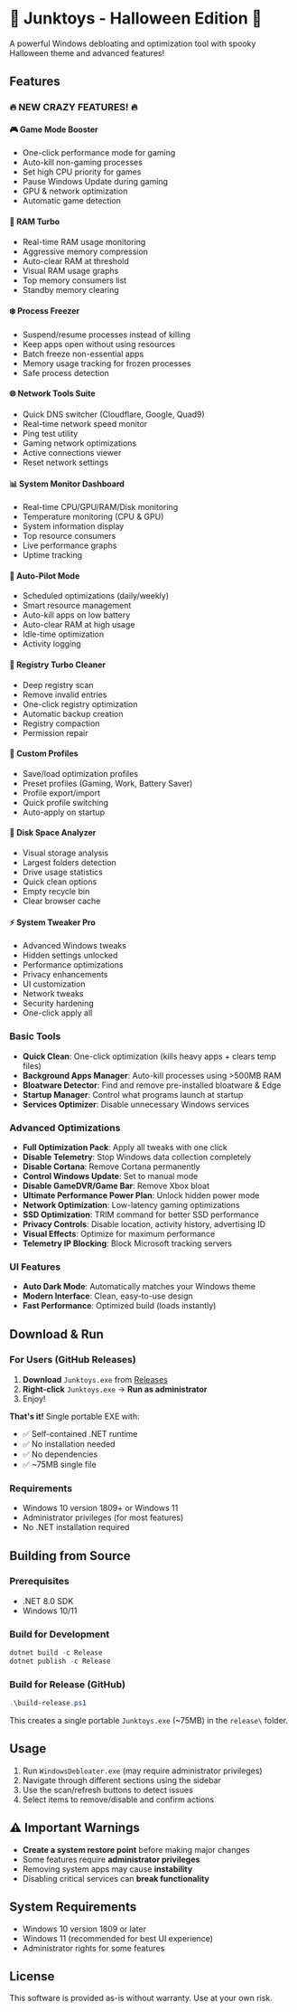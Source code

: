 # 🎃 Junktoys - Halloween Edition 🎃

A powerful Windows debloating and optimization tool with spooky Halloween theme and advanced features!

## Features

### 🔥 NEW CRAZY FEATURES! 🔥

#### 🎮 Game Mode Booster
- One-click performance mode for gaming
- Auto-kill non-gaming processes
- Set high CPU priority for games
- Pause Windows Update during gaming
- GPU & network optimization
- Automatic game detection

#### 💾 RAM Turbo
- Real-time RAM usage monitoring
- Aggressive memory compression
- Auto-clear RAM at threshold
- Visual RAM usage graphs
- Top memory consumers list
- Standby memory clearing

#### ❄️ Process Freezer
- Suspend/resume processes instead of killing
- Keep apps open without using resources
- Batch freeze non-essential apps
- Memory usage tracking for frozen processes
- Safe process detection

#### 🌐 Network Tools Suite
- Quick DNS switcher (Cloudflare, Google, Quad9)
- Real-time network speed monitor
- Ping test utility
- Gaming network optimizations
- Active connections viewer
- Reset network settings

#### 📊 System Monitor Dashboard
- Real-time CPU/GPU/RAM/Disk monitoring
- Temperature monitoring (CPU & GPU)
- System information display
- Top resource consumers
- Live performance graphs
- Uptime tracking

#### 🤖 Auto-Pilot Mode
- Scheduled optimizations (daily/weekly)
- Smart resource management
- Auto-kill apps on low battery
- Auto-clear RAM at high usage
- Idle-time optimization
- Activity logging

#### 🧹 Registry Turbo Cleaner
- Deep registry scan
- Remove invalid entries
- One-click registry optimization
- Automatic backup creation
- Registry compaction
- Permission repair

#### 💼 Custom Profiles
- Save/load optimization profiles
- Preset profiles (Gaming, Work, Battery Saver)
- Profile export/import
- Quick profile switching
- Auto-apply on startup

#### 📁 Disk Space Analyzer
- Visual storage analysis
- Largest folders detection
- Drive usage statistics
- Quick clean options
- Empty recycle bin
- Clear browser cache

#### ⚡ System Tweaker Pro
- Advanced Windows tweaks
- Hidden settings unlocked
- Performance optimizations
- Privacy enhancements
- UI customization
- Network tweaks
- Security hardening
- One-click apply all

### Basic Tools
- **Quick Clean**: One-click optimization (kills heavy apps + clears temp files)
- **Background Apps Manager**: Auto-kill processes using >500MB RAM
- **Bloatware Detector**: Find and remove pre-installed bloatware & Edge
- **Startup Manager**: Control what programs launch at startup
- **Services Optimizer**: Disable unnecessary Windows services

### Advanced Optimizations
- **Full Optimization Pack**: Apply all tweaks with one click
- **Disable Telemetry**: Stop Windows data collection completely
- **Disable Cortana**: Remove Cortana permanently
- **Control Windows Update**: Set to manual mode
- **Disable GameDVR/Game Bar**: Remove Xbox bloat
- **Ultimate Performance Power Plan**: Unlock hidden power mode
- **Network Optimization**: Low-latency gaming optimizations
- **SSD Optimization**: TRIM command for better SSD performance
- **Privacy Controls**: Disable location, activity history, advertising ID
- **Visual Effects**: Optimize for maximum performance
- **Telemetry IP Blocking**: Block Microsoft tracking servers

### UI Features
- **Auto Dark Mode**: Automatically matches your Windows theme
- **Modern Interface**: Clean, easy-to-use design
- **Fast Performance**: Optimized build (loads instantly)

## Download & Run

### For Users (GitHub Releases)

1. **Download** `Junktoys.exe` from [Releases](https://github.com/duck30lock/junktoys/releases)
2. **Right-click** `Junktoys.exe` → **Run as administrator**
3. Enjoy!

**That's it!** Single portable EXE with:
- ✅ Self-contained .NET runtime
- ✅ No installation needed
- ✅ No dependencies
- ✅ ~75MB single file

### Requirements
- Windows 10 version 1809+ or Windows 11
- Administrator privileges (for most features)
- No .NET installation required

## Building from Source

### Prerequisites
- .NET 8.0 SDK
- Windows 10/11

### Build for Development
```powershell
dotnet build -c Release
dotnet publish -c Release
```

### Build for Release (GitHub)
```powershell
.\build-release.ps1
```

This creates a single portable `Junktoys.exe` (~75MB) in the `release\` folder.

## Usage

1. Run `WindowsDebloater.exe` (may require administrator privileges)
2. Navigate through different sections using the sidebar
3. Use the scan/refresh buttons to detect issues
4. Select items to remove/disable and confirm actions

## ⚠️ Important Warnings

- **Create a system restore point** before making major changes
- Some features require **administrator privileges**
- Removing system apps may cause **instability**
- Disabling critical services can **break functionality**

## System Requirements

- Windows 10 version 1809 or later
- Windows 11 (recommended for best UI experience)
- Administrator rights for some features

## License

This software is provided as-is without warranty. Use at your own risk.

